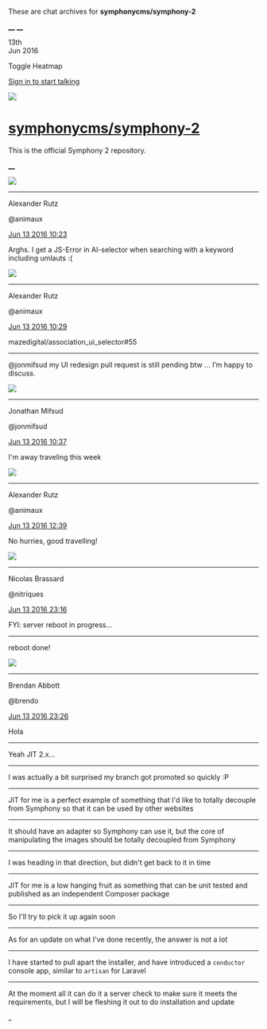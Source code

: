 These are chat archives for **symphonycms/symphony-2**

[__](/symphonycms/symphony-2/archives/2016/06/14)
[__](/symphonycms/symphony-2/archives/2016/06/12)

13th  
Jun 2016

Toggle Heatmap

[Sign in to start talking](/login?action=login&button=archive-login)

![](https://avatars-02.gitter.im/group/iv/3/57542c45c43b8c601977197e?s=48)

#  [symphonycms/symphony-2](/symphonycms/symphony-2)

This is the official Symphony 2 repository.

[ __ ](/orgs/symphonycms/rooms "More symphonycms rooms" )

![](https://avatars2.githubusercontent.com/u/446874?v=3&s=30)

__ __

Alexander Rutz

@animaux

[Jun 13 2016
10:23](https://gitter.im/symphonycms/symphony-2?at=575e89b8e20024bd1ad304c9 ""
)

Arghs. I get a JS-Error in AI-selector when searching with a keyword including
umlauts :(

![](https://avatars2.githubusercontent.com/u/446874?v=3&s=30)

__ __

Alexander Rutz

@animaux

[Jun 13 2016
10:29](https://gitter.im/symphonycms/symphony-2?at=575e8b27a1be01c01a796adb ""
)

mazedigital/association_ui_selector#55

__ __

@jonmifsud my UI redesign pull request is still pending btw … I’m happy to
discuss.

![](https://avatars1.githubusercontent.com/u/859775?v=3&s=30)

__ __

Jonathan Mifsud

@jonmifsud

[Jun 13 2016
10:37](https://gitter.im/symphonycms/symphony-2?at=575e8ce0a1be01c01a796b79 ""
)

I'm away traveling this week

![](https://avatars2.githubusercontent.com/u/446874?v=3&s=30)

__ __

Alexander Rutz

@animaux

[Jun 13 2016
12:39](https://gitter.im/symphonycms/symphony-2?at=575ea9946092456f6633a4be ""
)

No hurries, good travelling!

![](https://avatars1.githubusercontent.com/u/771169?v=3&s=30)

__ __

Nicolas Brassard

@nitriques

[Jun 13 2016
23:16](https://gitter.im/symphonycms/symphony-2?at=575f3ee2a1be01c01a79b2ee ""
)

FYI: server reboot in progress...

__ __

reboot done!

![](https://avatars2.githubusercontent.com/u/69268?v=3&s=30)

__ __

Brendan Abbott

@brendo

[Jun 13 2016
23:26](https://gitter.im/symphonycms/symphony-2?at=575f4120a1be01c01a79b382 ""
)

Hola

__ __

Yeah JIT 2.x...

__ __

I was actually a bit surprised my branch got promoted so quickly :P

__ __

JIT for me is a perfect example of something that I'd like to totally decouple
from Symphony so that it can be used by other websites

__ __

It should have an adapter so Symphony can use it, but the core of manipulating
the images should be totally decoupled from Symphony

__ __

I was heading in that direction, but didn't get back to it in time

__ __

JIT for me is a low hanging fruit as something that can be unit tested and
published as an independent Composer package

__ __

So I'll try to pick it up again soon

__ __

As for an update on what I've done recently, the answer is not a lot

__ __

I have started to pull apart the installer, and have introduced a `conductor`
console app, similar to `artisan` for Laravel

__ __

At the moment all it can do it a server check to make sure it meets the
requirements, but I will be fleshing it out to do installation and update

_

